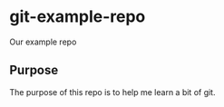 # git-example-repo

Our example repo

## Purpose

The purpose of this repo is to help me learn a bit of git. 
